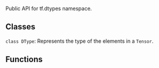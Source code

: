 Public API for tf.dtypes namespace.
## Classes
`class DType`: Represents the type of the elements in a `Tensor`.
## Functions

